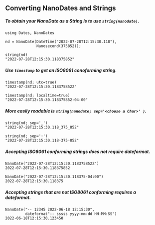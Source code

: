 ## Converting NanoDates and Strings

##### To obtain your NanoDate as a String is to use `string(nanodate)`.

```
using Dates, NanoDates

nd = NanoDate(DateTime("2022-07-28T12:15:30.118"),
              Nanosecond(375852));

string(nd)
"2022-07-28T12:15:30.118375852"
```

##### Use `timestamp` to get an ISO8061 conoforming string.
```
timestamp(nd; utc=true)
"2022-07-28T12:15:30.118375852Z"

timestamp(nd; localtime=true)
"2022-07-28T12:15:30.118375852-04:00"
```

##### More easily readable is `string(nanodate; sep='<choose a Char>' )`.

```
string(nd; sep='_')
"2022-07-28T12:15:30.118_375_852"

string(nd; sep='◦')
"2022-07-28T12:15:30.118◦375◦852"
```

##### Accepting ISO8061 conforming strings does not require dateformat.
```
NanoDate("2022-07-28T12:15:30.118375852Z")
2022-07-28T12:15:30.118375852

NanoDate("2022-07-28T12:15:30.118375-04:00")
2022-07-28T12:15:30.118375
```

##### Accepting strings that are not ISO8061 conforming requires a dateformat.
```
NanoDate("-- 12345 2022-06-18 12:15:30", 
         dateformat"-- sssss yyyy-mm-dd HH:MM:SS")
2022-06-18T12:15:30.123450
```
